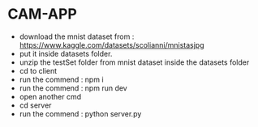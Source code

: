 # CAM-APP
- download the mnist dataset from : https://www.kaggle.com/datasets/scolianni/mnistasjpg
- put it inside datasets folder.
- unzip the testSet folder from mnist dataset inside the datasets folder
- cd to client
- run the commend : npm i
- run the commend : npm run dev
- open another cmd
- cd server
- run the commend : python server.py
